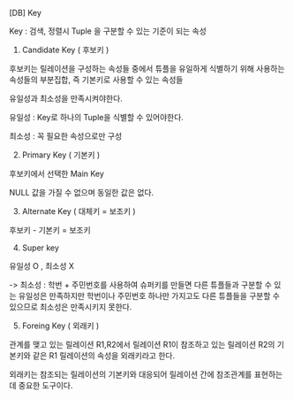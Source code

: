 [DB] Key

Key : 검색, 정렬시 Tuple 을 구분할 수 있는 기준이 되는 속성

1. Candidate Key ( 후보키 )

후보키는 릴레이션을 구성하는 속성들 중에서 튜플을 유일하게 식별하기 위해 사용하는 속성들의 부분집합, 즉 기본키로 사용할 수 있는 속성들

유일성과 최소성을 만족시켜야한다.

유일성 : Key로 하나의 Tuple을 식별할 수 있어야한다.

최소성 : 꼭 필요한 속성으로만 구성

2. Primary Key ( 기본키 )

후보키에서 선택한 Main Key

NULL 값을 가질 수 없으며 동일한 값은 없다.

3. Alternate Key ( 대체키 = 보조키 )

후보키 - 기본키 = 보조키

4. Super key

유일성 O , 최소성 X

-> 최소성 : 학번 + 주민번호를 사용하여 슈퍼키를 만들면 다른 튜플들과 구분할 수 있는 유일성은 만족하지만 학번이나 주민번호 하나만 가지고도 다른 튜플들을 구분할 수 있으므로 최소성은 만족시키지 못한다.

5. Foreing Key ( 외래키 )

관계를 맺고 있는 릴레이션 R1,R2에서 릴레이션 R1이 참조하고 있는 릴레이션 R2의 기본키와 같은 R1 릴레이션의 속성을 외래키라고 한다.

외래키는 참조되는 릴레이션의 기본키와 대응되어 릴레이션 간에 참조관계를 표현하는데 중요한 도구이다.
